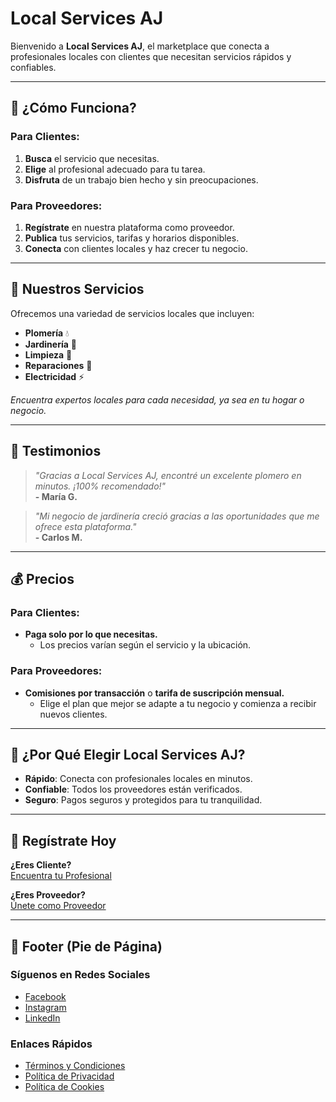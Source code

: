 # Local Services AJ

Bienvenido a **Local Services AJ**, el marketplace que conecta a profesionales locales con clientes que necesitan servicios rápidos y confiables.

---

## 🚀 ¿Cómo Funciona?

### Para Clientes:
1. **Busca** el servicio que necesitas.  
2. **Elige** al profesional adecuado para tu tarea.  
3. **Disfruta** de un trabajo bien hecho y sin preocupaciones.

### Para Proveedores:
1. **Regístrate** en nuestra plataforma como proveedor.  
2. **Publica** tus servicios, tarifas y horarios disponibles.  
3. **Conecta** con clientes locales y haz crecer tu negocio.

---

## 🔧 Nuestros Servicios

Ofrecemos una variedad de servicios locales que incluyen:

- **Plomería** 💧  
- **Jardinería** 🌿  
- **Limpieza** 🧹  
- **Reparaciones** 🔧  
- **Electricidad** ⚡  

_Encuentra expertos locales para cada necesidad, ya sea en tu hogar o negocio._

---

## 🌟 Testimonios

> _"Gracias a Local Services AJ, encontré un excelente plomero en minutos. ¡100% recomendado!"_  
**- María G.**

> _"Mi negocio de jardinería creció gracias a las oportunidades que me ofrece esta plataforma."_  
**- Carlos M.**

---

## 💰 Precios

### Para Clientes:
- **Paga solo por lo que necesitas.**
  - Los precios varían según el servicio y la ubicación.

### Para Proveedores:
- **Comisiones por transacción** o **tarifa de suscripción mensual.**
  - Elige el plan que mejor se adapte a tu negocio y comienza a recibir nuevos clientes.

---

## 🤔 ¿Por Qué Elegir Local Services AJ?

- **Rápido**: Conecta con profesionales locales en minutos.  
- **Confiable**: Todos los proveedores están verificados.  
- **Seguro**: Pagos seguros y protegidos para tu tranquilidad.

---

## 📲 Regístrate Hoy

**¿Eres Cliente?**  
[Encuentra tu Profesional](#)

**¿Eres Proveedor?**  
[Únete como Proveedor](#)

---

## 📍 Footer (Pie de Página)

### Síguenos en Redes Sociales
- [Facebook](#)  
- [Instagram](#)  
- [LinkedIn](#)

### Enlaces Rápidos
- [Términos y Condiciones](#)  
- [Política de Privacidad](#)  
- [Política de Cookies](#)
